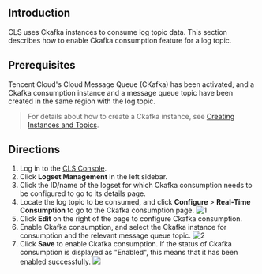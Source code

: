 
## Introduction
CLS uses Ckafka instances to consume log topic data. This section describes how to enable Ckafka consumption feature for a log topic.

## Prerequisites

Tencent Cloud's Cloud Message Queue (CKafka) has been activated, and a Ckafka consumption instance and a message queue topic have been created in the same region with the log topic.

>For details about how to create a Ckafka instance, see [Creating Instances and Topics](https://intl.cloud.tencent.com/document/product/597/32543).

## Directions

1. Log in to the [CLS Console](https://console.cloud.tencent.com/cls).
2. Click **Logset Management** in the left sidebar.
3. Click the ID/name of the logset for which Ckafka consumption needs to be configured to go to its details page.
4. Locate the log topic to be consumed, and click **Configure** > **Real-Time Consumption** to go to the Ckafka consumption page.
![1](https://main.qcloudimg.com/raw/04759d7e7f2d6db0b0249c4393b5edd5.png)
5. Click **Edit** on the right of the page to configure Ckafka consumption.
6. Enable Ckafka consumption, and select the Ckafka instance for consumption and the relevant message queue topic.
![2](https://main.qcloudimg.com/raw/43a9878b5bf8f0500c1ba19b668b7766.png)
7. Click **Save** to enable Ckafka consumption. If the status of Ckafka consumption is displayed as "Enabled", this means that it has been enabled successfully.
![](https://main.qcloudimg.com/raw/f964f0a141123a7926b8fd1a1eb1b5ba.png)



